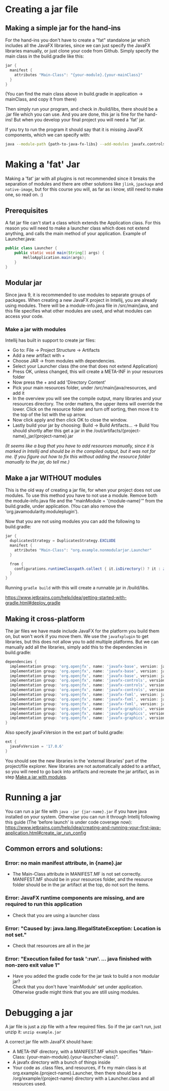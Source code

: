 # Creating a jar file

## Making a simple jar for the hand-ins

For the hand-ins you don't have to create a "fat" standalone jar which includes all the JavaFX libraries, since we can just specify the JavaFX libraries manually, or just clone your code from Github.
Simply specify the main class in the build.gradle like this:

```gradle
jar {
  manifest {
    attributes "Main-Class": "{your-module}.{your-mainClass}"
  }
}
```

(You can find the main class above in build.gradle in application -> mainClass, and copy it from there)

Then simply run your program, and check in /build/libs, there should be a .jar file which you can use.
And you are done, this jar is fine for the hand-ins! But when you develop your final project you will need a 'fat' jar.

If you try to run the program it should say that it is missing JavaFX components, which we can specify with:

```bash
java --module-path {path-to-java-fx-libs} --add-modules javafx.controls,javafx.fxml -jar {name}.jar
```

# Making a 'fat' Jar
Making a 'fat' jar with all plugins is not recommended since it breaks the separation of modules and there are other solutions like `jlink`, `jpackage` and `native-image`, but for this course you will, as far as i know, still need to make one, so read on. :)

## Prerequisites
A fat jar file can't start a class which extends the Application class. For this reason you will need to make a launcher class which does not extend anything, and calls the main method of your application. Example of Launcher.java:

```java
public class Launcher {
    public static void main(String[] args) {
        HelloApplication.main(args);
    }
}
```

## Modular jar

Since java 9, it is recommended to use modules to separate groups of packages. When creating a new JavaFX project in Intellij, you are already using modules. There will be a module-info.java file in /src/main/java, and this file specifies what other modules are used, and what modules can access your code.

### Make a jar with modules

Intellij has built in support to create jar files:

- Go to: File -> Project Structure -> Artifacts
- Add a new artifact with +
- Choose JAR -> from modules with dependencies.
- Select your Launcher class (the one that does not extend Application)
- Press OK, unless changed, this will create a META-INF in your resources folder
- Now press the + and add 'Directory Content'
- Pick your main resources folder, under /src/main/java/resources, and add it
- In the overview you will see the compile output, many libraries and your resources directory. The order matters, the upper items will override the lower. Click on the resource folder and turn off sorting, then move it to the top of the list with the up arrow.
- Now click apply and then click OK to close the window.
- Lastly build your jar by choosing: Build -> Build Artifacts... -> Build
  You should shortly after this get a jar in the /out/artifacts/{project-name}_jar/{project-name}.jar

_(It seems like a bug that you have to add resources manually, since it is marked in Intellij and should be in the compiled output, but it was not for me. If you figure out how to fix this without adding the resource folder manually to the jar, do tell me.)_

## Make a jar WITHOUT modules

This is the old way of creating a jar file, for when your project does not use modules. To use this method you have to not use a module. Remove both the module-info.java file and the "mainModule = '{module-name}'" from the build.gradle, under application. (You can also remove the 'org.javamodularity.moduleplugin').

Now that you are not using modules you can add the following to build.gradle:

```java
jar {
  duplicatesStrategy = DuplicatesStrategy.EXCLUDE
  manifest {
    attributes "Main-Class": "org.example.nonmodularjar.Launcher"
  }

  from {
    configurations.runtimeClasspath.collect { it.isDirectory() ? it : zipTree(it) }
  }
}
```

Running `gradle build` with this will create a runnable jar in /build/libs.

https://www.jetbrains.com/help/idea/getting-started-with-gradle.html#deploy_gradle

## Making it cross-platform

The jar files we have made include JavaFX for the platform you build them on, but won't work if you move them. We use the `javafxplugin` to get libraries, but this does not allow you to add multiple platforms. But we can manually add all the libraries, simply add this to the dependencies in build.gradle:

```gradle
dependencies {
  implementation group: 'org.openjfx', name: 'javafx-base', version: javaFxVersion, classifier: 'win'
  implementation group: 'org.openjfx', name: 'javafx-base', version: javaFxVersion, classifier: 'mac'
  implementation group: 'org.openjfx', name: 'javafx-base', version: javaFxVersion, classifier: 'linux'
  implementation group: 'org.openjfx', name: 'javafx-controls', version: javaFxVersion, classifier: 'win'
  implementation group: 'org.openjfx', name: 'javafx-controls', version: javaFxVersion, classifier: 'mac'
  implementation group: 'org.openjfx', name: 'javafx-controls', version: javaFxVersion, classifier: 'linux'
  implementation group: 'org.openjfx', name: 'javafx-fxml', version: javaFxVersion, classifier: 'win'
  implementation group: 'org.openjfx', name: 'javafx-fxml', version: javaFxVersion, classifier: 'mac'
  implementation group: 'org.openjfx', name: 'javafx-fxml', version: javaFxVersion, classifier: 'linux'
  implementation group: 'org.openjfx', name: 'javafx-graphics', version: javaFxVersion, classifier: 'win'
  implementation group: 'org.openjfx', name: 'javafx-graphics', version: javaFxVersion, classifier: 'mac'
  implementation group: 'org.openjfx', name: 'javafx-graphics', version: javaFxVersion, classifier: 'linux'
}
```

Also specify javaFxVersion in the ext part of build.gradle:

```gradle
ext {
  javaFxVersion = '17.0.6'
}
```

You should see the new libraries in the 'external libraries' part of the project/file explorer. New libraries are not automatically added to a artifact, so you will need to go back into artifacts and recreate the jar artifact, as in step [Make a jar with modules](#make-a-jar-with-modules).

# Running a jar

You can run a jar file with `java -jar {jar-name}.jar` if you have java installed on your system. Otherwise you can run it through Intellij following this guide (The 'before launch' is under code coverage now):
https://www.jetbrains.com/help/idea/creating-and-running-your-first-java-application.html#create_jar_run_config

## Common errors and solutions:

### Error: no main manifest attribute, in {name}.jar

- The Main-Class attribute in MANIFEST.MF is not set correctly. MANIFEST.MF should be in your resources folder, and the resource folder should be in the jar artifact at the top, do not sort the items.

### Error: JavaFX runtime components are missing, and are required to run this application

- Check that you are using a launcher class

### Error: "Caused by: java.lang.IllegalStateException: Location is not set."

- Check that resources are all in the jar

### Error: "Execution failed for task ':run'. ... java finished with non-zero exit value 1"

- Have you added the gradle code for the jar task to build a non modular jar? <br>
Check that you don't have 'mainModule' set under application. Otherwise gradle might think that you are still using modules.

# Debugging a jar

A jar file is just a zip file with a few required files. So if the jar can't run, just unzip it:
`unzip example.jar`

A correct jar file with JavaFX should have:

- A META-INF directory, with a MANIFEST.MF which specifies "Main-Class: {your-main-module}.{your-launcher-class}".
- A javafx directory with a bunch of things inside
- Your code as .class files, and resources, if fx my main class is at org.example.{project-name}.Launcher, then there should be a /org/example/{project-name} directory with a Launcher.class and all resources used.
